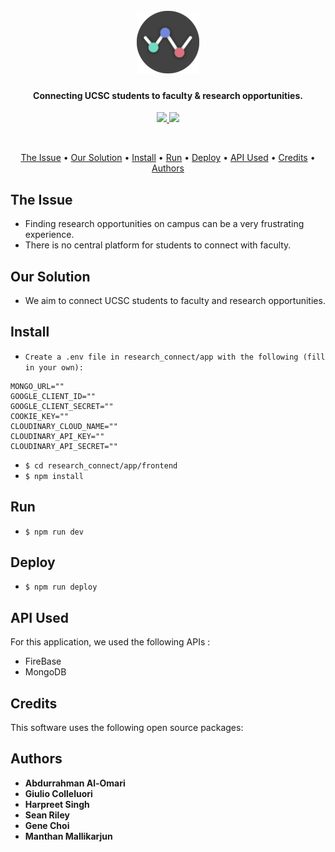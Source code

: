 <h1 align="center">
  <br>
  <a href="#"><img src="/resources/logo.svg" alt="ResearchConnect" width="100"></a>
  <br>
</h1>

<h4 align="center">Connecting UCSC students to faculty & research opportunities. </h4>

<p align="center">
<a href="https://forthebadge.com">
      <img src="https://forthebadge.com/images/badges/made-with-javascript.svg">
    </a>
	<a href="https://forthebadge.com">
      <img src="https://forthebadge.com/images/badges/built-with-love.svg">
	</a>
</p>
<br>

<p align="center">
  <a href="#the-issue">The Issue</a> •
  <a href="#our-solution">Our Solution</a> •
  <a href="#install">Install</a> •
  <a href="#install">Run</a> •
  <a href="#deploy">Deploy</a> •
  <a href="#api-used">API Used</a> •
  <a href="#credits">Credits</a> •
  <a href="#license">Authors</a>
</p>


## The Issue

* Finding research opportunities on campus can be a very frustrating experience.
* There is no central platform for students to connect with faculty.


## Our Solution

* We aim to connect UCSC students to faculty and research opportunities.

## Install
* `Create a .env file in research_connect/app with the following (fill in your own):`
```
MONGO_URL=""
GOOGLE_CLIENT_ID=""
GOOGLE_CLIENT_SECRET=""
COOKIE_KEY=""
CLOUDINARY_CLOUD_NAME=""
CLOUDINARY_API_KEY=""
CLOUDINARY_API_SECRET=""
```
* `$ cd research_connect/app/frontend`
* `$ npm install`

## Run

* `$ npm run dev`

## Deploy

* `$ npm run deploy`

## API Used

For this application, we used the following APIs :

* FireBase
* MongoDB

## Credits

This software uses the following open source packages:

## Authors

* **Abdurrahman Al-Omari**
* **Giulio Colleluori**
* **Harpreet Singh**
* **Sean Riley**
* **Gene Choi**
* **Manthan Mallikarjun**





